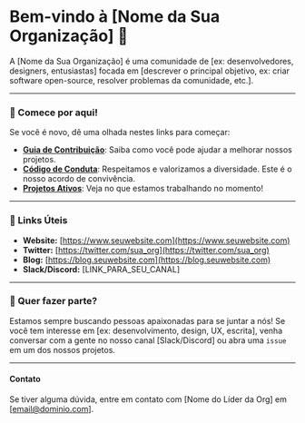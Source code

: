 # Bem-vindo à [Nome da Sua Organização] 👋

A [Nome da Sua Organização] é uma comunidade de [ex: desenvolvedores, designers, entusiastas] focada em [descrever o principal objetivo, ex: criar software open-source, resolver problemas da comunidade, etc.].

---

### 🚀 Comece por aqui!

Se você é novo, dê uma olhada nestes links para começar:

* **[Guia de Contribuição](LINK_PARA_SEU_GUIDE)**: Saiba como você pode ajudar a melhorar nossos projetos.
* **[Código de Conduta](LINK_PARA_SEU_COC)**: Respeitamos e valorizamos a diversidade. Este é o nosso acordo de convivência.
* **[Projetos Ativos](LINK_PARA_UMA_PÁGINA_DE_PROJETOS_OU_LISTA)**: Veja no que estamos trabalhando no momento!

---

### 🔗 Links Úteis

* **Website:** [https://www.seuwebsite.com](https://www.seuwebsite.com)
* **Twitter:** [https://twitter.com/sua_org](https://twitter.com/sua_org)
* **Blog:** [https://blog.seuwebsite.com](https://blog.seuwebsite.com)
* **Slack/Discord:** [LINK_PARA_SEU_CANAL]

---

### 🤝 Quer fazer parte?

Estamos sempre buscando pessoas apaixonadas para se juntar a nós! Se você tem interesse em [ex: desenvolvimento, design, UX, escrita], venha conversar com a gente no nosso canal [Slack/Discord] ou abra uma `issue` em um dos nossos projetos.

---

#### Contato

Se tiver alguma dúvida, entre em contato com [Nome do Líder da Org] em [email@dominio.com].
